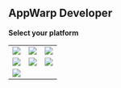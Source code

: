 ## AppWarp Developer

**Select your platform**

<table>
    <tr>
        <td>
        <img src="http://appwarp.shephertz.com/images/android-developer-logo.png" href="https://github.com/shephertz/AppWarpDocs/wiki/Android-home"></img>
        </td>
        <td>
        <img src="http://appwarp.shephertz.com/images/Ios.png" href="https://github.com/shephertz/AppWarpDocs/wiki/Ios-Home"></img>
        </td>
        <td>
        <img src="http://appwarp.shephertz.com/images/windows.png" href="https://github.com/shephertz/AppWarpDocs/wiki/Windows-Phone-Home"></img>
        </td>        
    </tr>
    <tr>
        <td>
        <img src="http://appwarp.shephertz.com/images/unity3d-download.png" href="https://github.com/shephertz/AppWarpDocs/wiki/Unity-Home"></img>
        </td>
        <td>
        <img src="http://appwarp.shephertz.com/images/monotouch-monoroid-download.png" href="https://github.com/shephertz/AppWarpDocs/wiki/Xamarin-Home"></img>
        </td>
        <td>
        <img src="http://appwarp.shephertz.com/images/java_script.png" href="https://github.com/shephertz/AppWarpDocs/wiki/HTML5-Home"></img>
        </td>        
    </tr>
    <tr>
        <td>
        <img src="https://lh4.googleusercontent.com/-s1DU2gzJuys/UQgPnEX75rI/AAAAAAAArzY/bbLwZSkM7jo/s800/cocos2d-iphone-logo.png" href="https://github.com/shephertz/AppWarpDocs/wiki/Cocos2d-Home"></img>
        </td>        
    </tr>    
</table>

